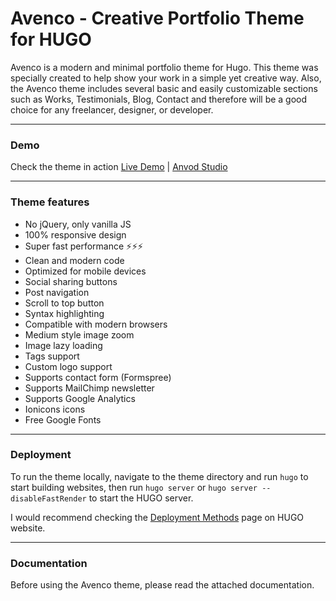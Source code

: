 # Avenco - Creative Portfolio Theme for HUGO

Avenco is a modern and minimal portfolio theme for Hugo. This theme was specially created to help show your work in a simple yet creative way. Also, the Avenco theme includes several basic and easily customizable sections such as Works, Testimonials, Blog, Contact and therefore will be a good choice for any freelancer, designer, or developer.

---

### Demo

Check the theme in action [Live Demo](https://avenco-hugo.netlify.app/) |
[Anvod Studio](https://themeforest.net/user/anvodstudio)

---

### Theme features

- No jQuery, only vanilla JS
- 100% responsive design
- Super fast performance ⚡⚡⚡
- Clean and modern code
- Optimized for mobile devices
- Social sharing buttons
- Post navigation
- Scroll to top button
- Syntax highlighting
- Compatible with modern browsers
- Medium style image zoom
- Image lazy loading
- Tags support
- Custom logo support
- Supports contact form (Formspree)
- Supports MailChimp newsletter
- Supports Google Analytics
- Ionicons icons
- Free Google Fonts

---

### Deployment

To run the theme locally, navigate to the theme directory and run `hugo` to start building websites, then run `hugo server` or `hugo server --disableFastRender` to start the HUGO server.

I would recommend checking the [Deployment Methods](https://gohugo.io/hosting-and-deployment/) page on HUGO website.

---

### Documentation

Before using the Avenco theme, please read the attached documentation.

